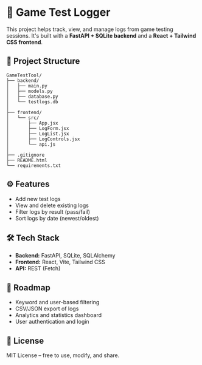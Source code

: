 <h1>🧪 Game Test Logger</h1>

<p>This project helps track, view, and manage logs from game testing sessions. It's built with a <strong>FastAPI + SQLite backend</strong> and a <strong>React + Tailwind CSS frontend</strong>.</p>

<h2>📁 Project Structure</h2>
<pre><code>GameTestTool/
├── backend/          
│   ├── main.py       
│   ├── models.py     
│   ├── database.py   
│   └── testlogs.db   
│
├── frontend/         
│   └── src/
│       ├── App.jsx
│       ├── LogForm.jsx
│       ├── LogList.jsx
│       ├── LogControls.jsx
│       └── api.js    
│
├── .gitignore
├── README.html
└── requirements.txt
</code></pre>

<h2>⚙️ Features</h2>
<ul>
  <li>Add new test logs</li>
  <li>View and delete existing logs</li>
  <li>Filter logs by result (pass/fail)</li>
  <li>Sort logs by date (newest/oldest)</li>
</ul>

<h2>🛠️ Tech Stack</h2>
<ul>
  <li><strong>Backend:</strong> FastAPI, SQLite, SQLAlchemy</li>
  <li><strong>Frontend:</strong> React, Vite, Tailwind CSS</li>
  <li><strong>API:</strong> REST (Fetch)</li>
</ul>

<h2>📌 Roadmap</h2>
<ul>
  <li>Keyword and user-based filtering</li>
  <li>CSV/JSON export of logs</li>
  <li>Analytics and statistics dashboard</li>
  <li>User authentication and login</li>
</ul>

<h2>📄 License</h2>
<p>MIT License – free to use, modify, and share.</p>

</body>
</html>
